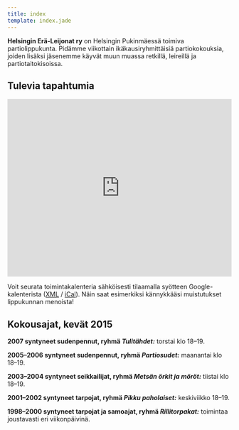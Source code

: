 ```yaml
---
title: index
template: index.jade
---
```


**Helsingin Erä-Leijonat ry** on Helsingin Pukinmäessä toimiva partiolippukunta. Pidämme viikottain ikäkausiryhmittäisiä partiokokouksia, joiden lisäksi jäsenemme käyvät muun muassa retkillä, leireillä ja partiotaitokisoissa.

## Tulevia tapahtumia

<iframe src="https://www.google.com/calendar/embed?title=%20&amp;height=400&amp;wkst=2&amp;bgcolor=%23eee&amp;src=uf6h5fqnsaf2fnrs6trs4906rk%40group.calendar.google.com&amp;color=%23B1440E&amp;ctz=Europe%2FHelsinki" width="100%" height="400" frameborder="0" scrolling="no"></iframe>

Voit seurata toimintakalenteria sähköisesti tilaamalla syötteen Google-kalenterista ([XML](https://www.google.com/calendar/feeds/uf6h5fqnsaf2fnrs6trs4906rk%40group.calendar.google.com/public/basic) / [iCal](https://www.google.com/calendar/ical/uf6h5fqnsaf2fnrs6trs4906rk%40group.calendar.google.com/public/basic.ics)). Näin saat esimerkiksi kännykkääsi muistutukset lippukunnan menoista!

## Kokousajat, kevät 2015

**2007 syntyneet sudenpennut, ryhmä *Tulitähdet:*** torstai klo 18–19.

**2005–2006 syntyneet sudenpennut, ryhmä *Partiosudet:*** maanantai klo 18–19.

**2003–2004 syntyneet seikkailijat, ryhmä *Metsän örkit ja möröt:*** tiistai klo 18–19.

**2001–2002 syntyneet tarpojat, ryhmä *Pikku paholaiset:*** keskiviikko 18–19.

**1998–2000 syntyneet tarpojat ja samoajat, ryhmä *Rillitorpakat:*** toimintaa joustavasti eri viikonpäivinä.
